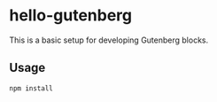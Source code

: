# hello-gutenberg

This is a basic setup for developing Gutenberg blocks.

## Usage

```
npm install
```
